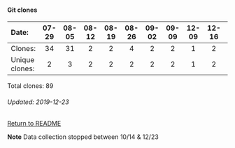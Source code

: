 #### Git clones
Date:    |        07-29   |       08-05   |       08-12   |       08-19   |       08-26   |  09-02  |  09-09  |  12-09  |  12-16  |  12-23
|:---    |:---:   |:---:  |:---:  |:---:  |:---:  |:---:  |:---:  |:---:  |:---:  |:---:
Clones:  |        34      |       31      |       2       |       2       |       4       |  2      |  2      |  1      |  2      |  9
Unique   clones:  |       2       |       3       |       2       |       2       |       2  |      2  |      2  |      1  |      2  |      8

Total clones: 89
###### Updated: 2019-12-23

[Return to README](https://github.com/BradleyA/Linux-admin/blob/master/README.md#traffic)

**Note**  Data collection stopped between 10/14 & 12/23
